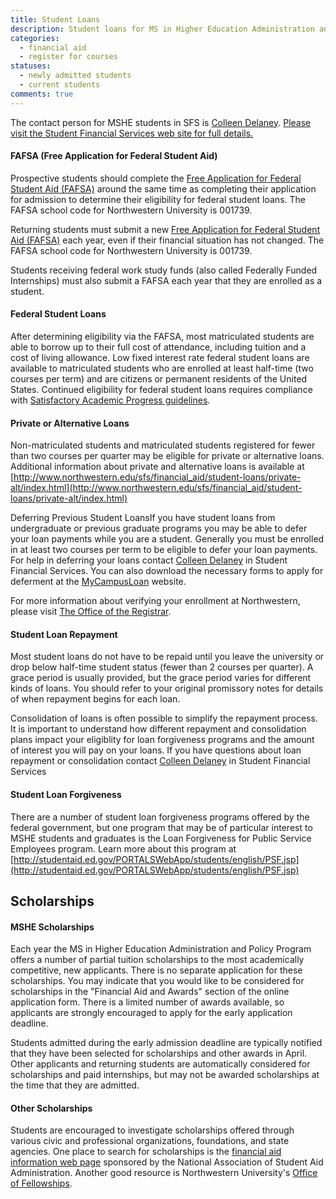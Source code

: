 ```yaml
---
title: Student Loans
description: Student loans for MS in Higher Education Administration and Policy students are administered through Student Financial Services. Students may not receive their student loan offer at the same time as their scholarship and awards offer.
categories: 
  - financial aid
  - register for courses
statuses:
  - newly admitted students
  - current students
comments: true
---
```


The contact person for MSHE students in SFS is [Colleen Delaney](mailto:c-delaney@northwestern.edu). [Please visit the Student Financial Services web site for full details.](http://www.northwestern.edu/sfs)

#### FAFSA (Free Application for Federal Student Aid)

Prospective students should complete the [Free Application for Federal Student Aid (FAFSA)](http://www.fafsa.ed.gov/) around the same time as completing their application for admission to determine their eligibility for federal student loans. The FAFSA school code for Northwestern University is 001739.

Returning students must submit a new [Free Application for Federal Student Aid (FAFSA)](http://www.fafsa.ed.gov/) each year, even if their financial situation has not changed. The FAFSA school code for Northwestern University is 001739.

Students receiving federal work study funds (also called Federally Funded Internships) must also submit a FAFSA each year that they are enrolled as a student.

#### Federal Student Loans

After determining eligibility via the FAFSA, most matriculated students are able to borrow up to their full cost of attendance, including tuition and a cost of living allowance. Low fixed interest rate federal student loans are available to matriculated students who are enrolled at least half-time (two courses per term) and are citizens or permanent residents of the United States. Continued eligibility for federal student loans requires compliance with [Satisfactory Academic Progress guidelines](http://www.sesp.northwestern.edu/higher-education/files/pdfs/NU_SESP_SAP_Policy1-12.pdf).

#### Private or Alternative Loans

Non-matriculated students and matriculated students registered for fewer than two courses per quarter may be eligible for private or alternative loans. Additional information about private and alternative loans is available at [http://www.northwestern.edu/sfs/financial_aid/student-loans/private-alt/index.html](http://www.northwestern.edu/sfs/financial_aid/student-loans/private-alt/index.html)

Deferring Previous Student LoansIf you have student loans from undergraduate or previous graduate programs you may be able to defer your loan payments while you are a student. Generally you must be enrolled in at least two courses per term to be eligible to defer your loan payments. For help in deferring your loans contact [Colleen Delaney](mailto:c-delaney@northwestern.edu) in Student Financial Services. You can also download the necessary forms to apply for deferment at the [MyCampusLoan](https://www.mycampusloan.com/static/html/forms/index.html) website.

For more information about verifying your enrollment at Northwestern, please visit [The Office of the Registrar](http://www.registrar.northwestern.edu/academic_records/certification-degree-enrollment_verification.html).

#### Student Loan Repayment

Most student loans do not have to be repaid until you leave the university or drop below half-time student status (fewer than 2 courses per quarter). A grace period is usually provided, but the grace period varies for different kinds of loans. You should refer to your original promissory notes for details of when repayment begins for each loan.

Consolidation of loans is often possible to simplify the repayment process. It is important to understand how different repayment and consolidation plans impact your eligiblity for loan forgiveness programs and the amount of interest you will pay on your loans. If you have questions about loan repayment or consolidation contact [Colleen Delaney](mailto:c-delaney@northwestern.edu) in Student Financial Services

#### Student Loan Forgiveness

There are a number of student loan forgiveness programs offered by the federal government, but one program that may be of particular interest to MSHE students and graduates is the Loan Forgiveness for Public Service Employees program. Learn more about this program at [http://studentaid.ed.gov/PORTALSWebApp/students/english/PSF.jsp](http://studentaid.ed.gov/PORTALSWebApp/students/english/PSF.jsp)

## Scholarships

#### MSHE Scholarships

Each year the MS in Higher Education Administration and Policy Program offers a number of partial tuition scholarships to the most academically competitive, new applicants. There is no separate application for these scholarships. You may indicate that you would like to be considered for scholarships in the "Financial Aid and Awards" section of the online application form. There is a limited number of awards available, so applicants are strongly encouraged to apply for the early application deadline.

Students admitted during the early admission deadline are typically notified that they have been selected for scholarships and other awards in April. Other applicants and returning students are automatically considered for scholarships and paid internships, but may not be awarded scholarships at the time that they are admitted.

#### Other Scholarships

Students are encouraged to investigate scholarships offered through various civic and professional organizations, foundations, and state agencies. One place to search for scholarships is the [financial aid information web page](http://www.finaid.org/) sponsored by the National Association of Student Aid Administration. Another good resource is Northwestern University's [Office of Fellowships](http://www.northwestern.edu/fellowships/).